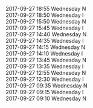 2017-09-27 18:55 Wednesday  N  
2017-09-27 18:50 Wednesday  I  
2017-09-27 15:50 Wednesday  N  
2017-09-27 15:45 Wednesday  I  
2017-09-27 14:40 Wednesday  N  
2017-09-27 14:35 Wednesday  I  
2017-09-27 14:15 Wednesday  N  
2017-09-27 14:10 Wednesday  I  
2017-09-27 13:45 Wednesday  N  
2017-09-27 13:35 Wednesday  I  
2017-09-27 12:55 Wednesday  N  
2017-09-27 12:30 Wednesday  I  
2017-09-27 09:35 Wednesday  N  
2017-09-27 09:15 Wednesday  I  
2017-09-27 09:10 Wednesday  N  
